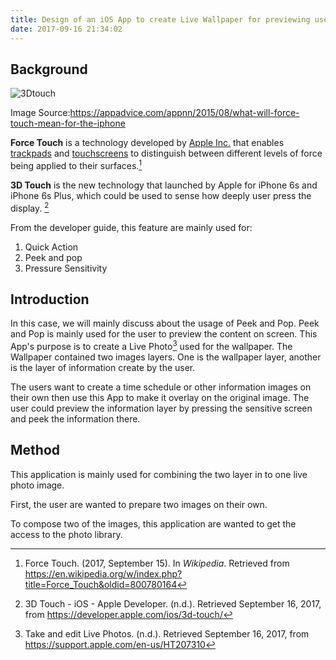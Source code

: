 ```yaml
---
title: Design of an iOS App to create Live Wallpaper for previewing user's schedule by 3D Touch
date: 2017-09-16 21:34:02
---
```


## Background 

![3Dtouch](https://ws2.sinaimg.cn/large/006tNc79gy1flnq4tvifcj308i04lglg.jpg)


Image Source:https://appadvice.com/appnn/2015/08/what-will-force-touch-mean-for-the-iphone

**Force Touch** is a technology developed by [Apple Inc.](https://en.wikipedia.org/wiki/Apple_Inc.) that enables [trackpads](https://en.wikipedia.org/wiki/Touchpad) and [touchscreens](https://en.wikipedia.org/wiki/Touchscreen) to distinguish between different levels of force being applied to their surfaces.[^1] 

**3D Touch** is the new technology that launched by Apple for iPhone 6s and iPhone 6s Plus, which could be used to sense how deeply user press the display. [^2]

From the developer guide, this feature are mainly used for:

1. Quick Action
2. Peek and pop
3. Pressure Sensitivity

## Introduction 

In this case, we will mainly discuss about the usage of Peek and Pop. Peek and Pop is mainly used for the user to preview the content on screen. This  App's purpose is to create  a Live Photo[^3] used for the wallpaper.  The Wallpaper contained two images layers. One is the wallpaper layer, another is the layer of information create by the user. 

The users want to create a time schedule or other information images on their own then use this App to make it overlay on the original image. The user could preview the information layer by pressing the sensitive screen and peek the information there.

## Method 

This application is mainly used for combining the two layer in to one live photo image. 

First, the user are wanted to prepare two images on their own. 

To compose two of  the images, this application are wanted to get the access to the photo library. 





[^1]: Force Touch. (2017, September 15). In *Wikipedia*. Retrieved from https://en.wikipedia.org/w/index.php?title=Force_Touch&oldid=800780164
[^2]: 3D Touch - iOS - Apple Developer. (n.d.). Retrieved September 16, 2017, from https://developer.apple.com/ios/3d-touch/
[^3]: Take and edit Live Photos. (n.d.). Retrieved September 16, 2017, from https://support.apple.com/en-us/HT207310